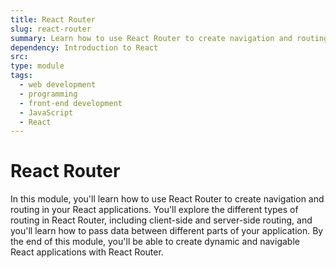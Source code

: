 ```yaml
---
title: React Router
slug: react-router
summary: Learn how to use React Router to create navigation and routing in your React applications. Master the basics of React Router with our course.
dependency: Introduction to React
src:
type: module
tags:
  - web development
  - programming
  - front-end development
  - JavaScript
  - React
---
```


# React Router

In this module, you'll learn how to use React Router to create navigation and routing in your React applications. You'll explore the different types of routing in React Router, including client-side and server-side routing, and you'll learn how to pass data between different parts of your application. By the end of this module, you'll be able to create dynamic and navigable React applications with React Router.

